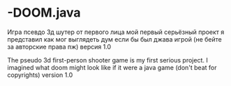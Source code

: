 # -DOOM.java
Игра псевдо 3д шутер от первого лица мой первый серьёзный проект я представил как мог выглядеть дум если бы был джава игрой (не бейте за авторские права пж)
версия 1.0

The pseudo 3d first-person shooter game is my first serious project. I imagined what doom might look like if it were a java game (don't beat for copyrights)
version 1.0
